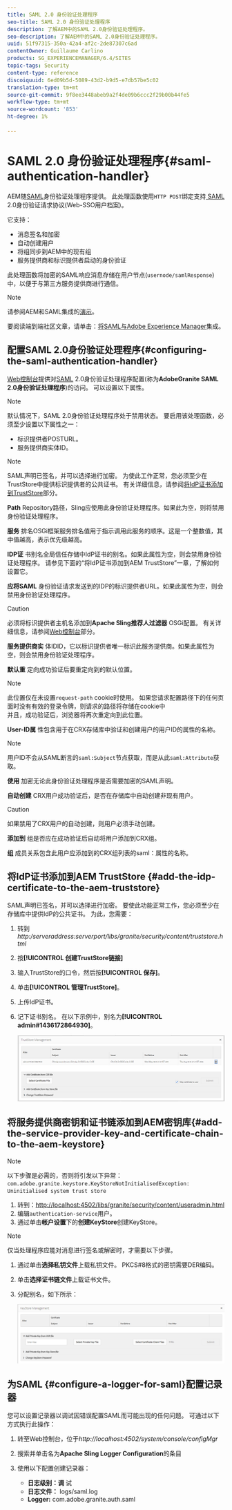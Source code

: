 ```yaml
---
title: SAML 2.0 身份验证处理程序
seo-title: SAML 2.0 身份验证处理程序
description: 了解AEM中的SAML 2.0身份验证处理程序。
seo-description: 了解AEM中的SAML 2.0身份验证处理程序。
uuid: 51f97315-350a-42a4-af2c-2de87307c6ad
contentOwner: Guillaume Carlino
products: SG_EXPERIENCEMANAGER/6.4/SITES
topic-tags: Security
content-type: reference
discoiquuid: 6ed09b5d-5089-43d2-b9d5-e7db57be5c02
translation-type: tm+mt
source-git-commit: 9f8ee3448abeb9a2f4de09b6ccc2f29b00b44fe5
workflow-type: tm+mt
source-wordcount: '853'
ht-degree: 1%

---
```



# SAML 2.0 身份验证处理程序{#saml-authentication-handler}

AEM随[SAML](http://saml.xml.org/saml-specifications)身份验证处理程序提供。 此处理函数使用`HTTP POST`绑定支持[ SAML](http://saml.xml.org/saml-specifications) 2.0身份验证请求协议(Web-SSO用户档案)。

它支持：

* 消息签名和加密
* 自动创建用户
* 将组同步到AEM中的现有组
* 服务提供商和标识提供者启动的身份验证

此处理函数将加密的SAML响应消息存储在用户节点(`usernode/samlResponse`)中，以便于与第三方服务提供商进行通信。

>[!NOTE]
>
>请参阅AEM和SAML集成的[演示](https://helpx.adobe.com/experience-manager/kb/simple-saml-demo.html)。
>
>要阅读端到端社区文章，请单击：[将SAML与Adobe Experience Manager](https://helpx.adobe.com/experience-manager/using/aem63_saml.html)集成。

## 配置SAML 2.0身份验证处理程序{#configuring-the-saml-authentication-handler}

[Web控制台](/help/sites-deploying/configuring-osgi.md)提供对[SAML](http://saml.xml.org/saml-specifications) 2.0身份验证处理程序配置(称为&#x200B;**AdobeGranite SAML 2.0身份验证处理程序**)的访问。 可以设置以下属性。

>[!NOTE]
>
>默认情况下，SAML 2.0身份验证处理程序处于禁用状态。 要启用该处理函数，必须至少设置以下属性之一：
>
>* 标识提供者POSTURL。
>* 服务提供商实体ID。

>



>[!NOTE]
>
>SAML声明已签名，并可以选择进行加密。 为使此工作正常，您必须至少在TrustStore中提供标识提供者的公共证书。 有关详细信息，请参阅[将IdP证书添加到TrustStore](/help/sites-administering/saml-2-0-authenticationhandler.md#add-the-idp-certificate-to-the-aem-truststore)部分。

**Path** Repository路径，Sling应使用此身份验证处理程序。如果此为空，则将禁用身份验证处理程序。

**服务** 排名OSGi框架服务排名值用于指示调用此服务的顺序。这是一个整数值，其中值越高，表示优先级越高。

**IDP证** 书别名全局信任存储中IdP证书的别名。如果此属性为空，则会禁用身份验证处理程序。 请参见下面的“将IdP证书添加到AEM TrustStore”一章，了解如何设置它。

**应将SAML** 身份验证请求发送到的IDP的标识提供者URL。如果此属性为空，则会禁用身份验证处理程序。

>[!CAUTION]
>
>必须将标识提供者主机名添加到&#x200B;**Apache Sling推荐人过滤器** OSGi配置。 有关详细信息，请参阅[Web控制台](/help/sites-deploying/configuring-osgi.md)部分。

**服务提供商实** 体IDID，它以标识提供者唯一标识此服务提供商。如果此属性为空，则会禁用身份验证处理程序。

**默认重** 定向成功验证后要重定向到的默认位置。

>[!NOTE]
>
>此位置仅在未设置`request-path` cookie时使用。 如果您请求配置路径下的任何页面时没有有效的登录令牌，则请求的路径将存储在cookie中\
>并且，成功验证后，浏览器将再次重定向到此位置。

**User-ID属** 性包含用于在CRX存储库中验证和创建用户的用户ID的属性的名称。

>[!NOTE]
>
>用户ID不会从SAML断言的`saml:Subject`节点获取，而是从此`saml:Attribute`获取。

**使用** 加密无论此身份验证处理程序是否需要加密的SAML声明。

**自动创建** CRX用户成功验证后，是否在存储库中自动创建非现有用户。

>[!CAUTION]
>
>如果禁用了CRX用户的自动创建，则用户必须手动创建。

**添加到** 组是否应在成功验证后自动将用户添加到CRX组。

**组** 成员关系包含此用户应添加到的CRX组列表的saml：属性的名称。

## 将IdP证书添加到AEM TrustStore {#add-the-idp-certificate-to-the-aem-truststore}

SAML声明已签名，并可以选择进行加密。 要使此功能正常工作，您必须至少在存储库中提供IdP的公共证书。 为此，您需要：

1. 转到&#x200B;*http:/serveraddress:serverport/libs/granite/security/content/truststore.html*
1. 按&#x200B;**[!UICONTROL 创建TrustStore链接]**
1. 输入TrustStore的口令，然后按&#x200B;**[!UICONTROL 保存]**。
1. 单击&#x200B;**[!UICONTROL 管理TrustStore]**。
1. 上传IdP证书。
1. 记下证书别名。 在以下示例中，别名为&#x200B;**[!UICONTROL admin#1436172864930]**。

   ![chlimage_1-372](assets/chlimage_1-372.png)

## 将服务提供商密钥和证书链添加到AEM密钥库{#add-the-service-provider-key-and-certificate-chain-to-the-aem-keystore}

>[!NOTE]
>
>以下步骤是必需的，否则将引发以下异常：`com.adobe.granite.keystore.KeyStoreNotInitialisedException: Uninitialised system trust store`

1. 转到：[http://localhost:4502/libs/granite/security/content/useradmin.html](http://localhost:4502/libs/granite/security/content/useradmin.html)
1. 编辑`authentication-service`用户。
1. 通过单击&#x200B;**帐户设置**&#x200B;下的&#x200B;**创建KeyStore**&#x200B;创建KeyStore。

>[!NOTE]
>
>仅当处理程序应能对消息进行签名或解密时，才需要以下步骤。

1. 通过单击&#x200B;**选择私钥文件**&#x200B;上载私钥文件。 PKCS#8格式的密钥需要DER编码。
1. 单击&#x200B;**选择证书链文件**&#x200B;上载证书文件。
1. 分配别名，如下所示：

   ![chlimage_1-373](assets/chlimage_1-373.png)

## 为SAML {#configure-a-logger-for-saml}配置记录器

您可以设置记录器以调试因错误配置SAML而可能出现的任何问题。 可通过以下方式执行此操作：

1. 转至Web控制台，位于&#x200B;*http://localhost:4502/system/console/configMgr*
1. 搜索并单击名为&#x200B;**Apache Sling Logger Configuration**&#x200B;的条目
1. 使用以下配置创建记录器：

   * **日志级别：调** 试
   * **日志文件：** logs/saml.log
   * **Logger:** com.adobe.granite.auth.saml

